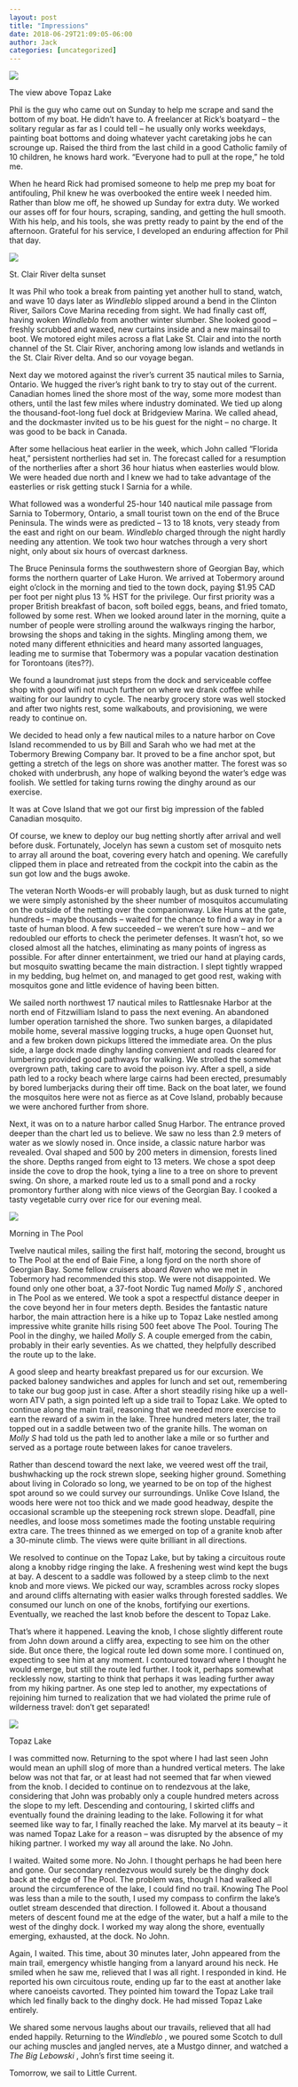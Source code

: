```yaml
---
layout: post
title: "Impressions"
date: 2018-06-29T21:09:05-06:00
author: Jack
categories: [uncategorized]
---
```


[![](http://windleblo.com/wp-content/uploads/2018/06/IMG_5921-1024x227.jpg)](/wp-content/uploads/2018/06/IMG_5921.jpg)

The view above Topaz Lake

Phil is the guy who came out on Sunday to help me scrape and sand the bottom of my boat. He didn’t have to. A freelancer at Rick’s boatyard – the solitary regular as far as I could tell – he usually only works weekdays, painting boat bottoms and doing whatever yacht caretaking jobs he can scrounge up. Raised the third from the last child in a good Catholic family of 10 children, he knows hard work. “Everyone had to pull at the rope,” he told me.

When he heard Rick had promised someone to help me prep my boat for antifouling, Phil knew he was overbooked the entire week I needed him. Rather than blow me off, he showed up Sunday for extra duty. We worked our asses off for four hours, scraping, sanding, and getting the hull smooth. With his help, and his tools, she was pretty ready to paint by the end of the afternoon. Grateful for his service, I developed an enduring affection for Phil that day.

[![](http://windleblo.com/wp-content/uploads/2018/06/St.-Clair-Delta-300x225.jpg)](/wp-content/uploads/2018/06/St.-Clair-Delta.jpg)

St. Clair River delta sunset

It was Phil who took a break from painting yet another hull to stand, watch, and wave 10 days later as _Windleblo_ slipped around a bend in the Clinton River, Sailors Cove Marina receding from sight. We had finally cast off, having woken _Windleblo_ from another winter slumber. She looked good – freshly scrubbed and waxed, new curtains inside and a new mainsail to boot. We motored eight miles across a flat Lake St. Clair and into the north channel of the St. Clair River, anchoring among low islands and wetlands in the St. Clair River delta. And so our voyage began.

Next day we motored against the river’s current 35 nautical miles to Sarnia, Ontario. We hugged the river’s right bank to try to stay out of the current. Canadian homes lined the shore most of the way, some more modest than others, until the last few miles where industry dominated. We tied up along the thousand-foot-long fuel dock at Bridgeview Marina. We called ahead, and the dockmaster invited us to be his guest for the night – no charge. It was good to be back in Canada.

After some hellacious heat earlier in the week, which John called “Florida heat,” persistent northerlies had set in. The forecast called for a resumption of the northerlies after a short 36 hour hiatus when easterlies would blow. We were headed due north and I knew we had to take advantage of the easterlies or risk getting stuck I Sarnia for a while.

What followed was a wonderful 25-hour 140 nautical mile passage from Sarnia to Tobermory, Ontario, a small tourist town on the end of the Bruce Peninsula. The winds were as predicted – 13 to 18 knots, very steady from the east and right on our beam. _Windleblo_ charged through the night hardly needing any attention. We took two hour watches through a very short night, only about six hours of overcast darkness.

The Bruce Peninsula forms the southwestern shore of Georgian Bay, which forms the northern quarter of Lake Huron. We arrived at Tobermory around eight o’clock in the morning and tied to the town dock, paying $1.95 CAD per foot per night plus 13 % HST for the privilege. Our first priority was a proper British breakfast of bacon, soft boiled eggs, beans, and fried tomato, followed by some rest. When we looked around later in the morning, quite a number of people were strolling around the walkways ringing the harbor, browsing the shops and taking in the sights. Mingling among them, we noted many different ethnicities and heard many assorted languages, leading me to surmise that Tobermory was a popular vacation destination for Torontoans (ites??).

We found a laundromat just steps from the dock and serviceable coffee shop with good wifi not much further on where we drank coffee while waiting for our laundry to cycle. The nearby grocery store was well stocked and after two nights rest, some walkabouts, and provisioning, we were ready to continue on.

We decided to head only a few nautical miles to a nature harbor on Cove Island recommended to us by Bill and Sarah who we had met at the Tobermory Brewing Company bar. It proved to be a fine anchor spot, but getting a stretch of the legs on shore was another matter. The forest was so choked with underbrush, any hope of walking beyond the water’s edge was foolish. We settled for taking turns rowing the dinghy around as our exercise.

It was at Cove Island that we got our first big impression of the fabled Canadian mosquito.

Of course, we knew to deploy our bug netting shortly after arrival and well before dusk. Fortunately, Jocelyn has sewn a custom set of mosquito nets to array all around the boat, covering every hatch and opening. We carefully clipped them in place and retreated from the cockpit into the cabin as the sun got low and the bugs awoke.

The veteran North Woods-er will probably laugh, but as dusk turned to night we were simply astonished by the sheer number of mosquitos accumulating on the outside of the netting over the companionway. Like Huns at the gate, hundreds – maybe thousands – waited for the chance to find a way in for a taste of human blood. A few succeeded – we weren’t sure how – and we redoubled our efforts to check the perimeter defenses. It wasn’t hot, so we closed almost all the hatches, eliminating as many points of ingress as possible. For after dinner entertainment, we tried our hand at playing cards, but mosquito swatting became the main distraction. I slept tightly wrapped in my bedding, bug helmet on, and managed to get good rest, waking with mosquitos gone and little evidence of having been bitten.

We sailed north northwest 17 nautical miles to Rattlesnake Harbor at the north end of Fitzwilliam Island to pass the next evening. An abandoned lumber operation tarnished the shore. Two sunken barges, a dilapidated mobile home, several massive logging trucks, a huge open Quonset hut, and a few broken down pickups littered the immediate area. On the plus side, a large dock made dinghy landing convenient and roads cleared for lumbering provided good pathways for walking. We strolled the somewhat overgrown path, taking care to avoid the poison ivy. After a spell, a side path led to a rocky beach where large cairns had been erected, presumably by bored lumberjacks during their off time. Back on the boat later, we found the mosquitos here were not as fierce as at Cove Island, probably because we were anchored further from shore.

Next, it was on to a nature harbor called Snug Harbor. The entrance proved deeper than the chart led us to believe. We saw no less than 2.9 meters of water as we slowly nosed in. Once inside, a classic nature harbor was revealed. Oval shaped and 500 by 200 meters in dimension, forests lined the shore. Depths ranged from eight to 13 meters. We chose a spot deep inside the cove to drop the hook, tying a line to a tree on shore to prevent swing. On shore, a marked route led us to a small pond and a rocky promontory further along with nice views of the Georgian Bay. I cooked a tasty vegetable curry over rice for our evening meal.

[![](http://windleblo.com/wp-content/uploads/2018/06/IMG_5917-300x225.jpg)](/wp-content/uploads/2018/06/IMG_5917.jpg)

Morning in The Pool

Twelve nautical miles, sailing the first half, motoring the second, brought us to The Pool at the end of Baie Fine, a long fjord on the north shore of Georgian Bay. Some fellow cruisers aboard _Raven_ who we met in Tobermory had recommended this stop. We were not disappointed. We found only one other boat, a 37-foot Nordic Tug named _Molly S_ , anchored in The Pool as we entered. We took a spot a respectful distance deeper in the cove beyond her in four meters depth. Besides the fantastic nature harbor, the main attraction here is a hike up to Topaz Lake nestled among impressive white granite hills rising 500 feet above The Pool. Touring The Pool in the dinghy, we hailed _Molly S_. A couple emerged from the cabin, probably in their early seventies. As we chatted, they helpfully described the route up to the lake.

A good sleep and hearty breakfast prepared us for our excursion. We packed baloney sandwiches and apples for lunch and set out, remembering to take our bug goop just in case. After a short steadily rising hike up a well-worn ATV path, a sign pointed left up a side trail to Topaz Lake. We opted to continue along the main trail, reasoning that we needed more exercise to earn the reward of a swim in the lake. Three hundred meters later, the trail topped out in a saddle between two of the granite hills. The woman on _Molly S_ had told us the path led to another lake a mile or so further and served as a portage route between lakes for canoe travelers.

Rather than descend toward the next lake, we veered west off the trail, bushwhacking up the rock strewn slope, seeking higher ground. Something about living in Colorado so long, we yearned to be on top of the highest spot around so we could survey our surroundings. Unlike Cove Island, the woods here were not too thick and we made good headway, despite the occasional scramble up the steepening rock strewn slope. Deadfall, pine needles, and loose moss sometimes made the footing unstable requiring extra care. The trees thinned as we emerged on top of a granite knob after a 30-minute climb. The views were quite brilliant in all directions.

We resolved to continue on the Topaz Lake, but by taking a circuitous route along a knobby ridge ringing the lake. A freshening west wind kept the bugs at bay. A descent to a saddle was followed by a steep climb to the next knob and more views. We picked our way, scrambles across rocky slopes and around cliffs alternating with easier walks through forested saddles. We consumed our lunch on one of the knobs, fortifying our exertions. Eventually, we reached the last knob before the descent to Topaz Lake.

That’s where it happened. Leaving the knob, I chose slightly different route from John down around a cliffy area, expecting to see him on the other side. But once there, the logical route led down some more. I continued on, expecting to see him at any moment. I contoured toward where I thought he would emerge, but still the route led further. I took it, perhaps somewhat recklessly now, starting to think that perhaps it was leading further away from my hiking partner. As one step led to another, my expectations of rejoining him turned to realization that we had violated the prime rule of wilderness travel: don’t get separated!

[![](http://windleblo.com/wp-content/uploads/2018/06/IMG_5928-1024x768.jpg)](/wp-content/uploads/2018/06/IMG_5928.jpg)

Topaz Lake

I was committed now. Returning to the spot where I had last seen John would mean an uphill slog of more than a hundred vertical meters. The lake below was not that far, or at least had not seemed that far when viewed from the knob. I decided to continue on to rendezvous at the lake, considering that John was probably only a couple hundred meters across the slope to my left. Descending and contouring, I skirted cliffs and eventually found the draining leading to the lake. Following it for what seemed like way to far, I finally reached the lake. My marvel at its beauty – it was named Topaz Lake for a reason – was disrupted by the absence of my hiking partner. I worked my way all around the lake. No John.

I waited. Waited some more. No John. I thought perhaps he had been here and gone. Our secondary rendezvous would surely be the dinghy dock back at the edge of The Pool. The problem was, though I had walked all around the circumference of the lake, I could find no trail. Knowing The Pool was less than a mile to the south, I used my compass to confirm the lake’s outlet stream descended that direction. I followed it. About a thousand meters of descent found me at the edge of the water, but a half a mile to the west of the dinghy dock. I worked my way along the shore, eventually emerging, exhausted, at the dock. No John.

Again, I waited. This time, about 30 minutes later, John appeared from the main trail, emergency whistle hanging from a lanyard around his neck. He smiled when he saw me, relieved that I was all right. I responded in kind. He reported his own circuitous route, ending up far to the east at another lake where canoeists cavorted. They pointed him toward the Topaz Lake trail which led finally back to the dinghy dock. He had missed Topaz Lake entirely.

We shared some nervous laughs about our travails, relieved that all had ended happily. Returning to the _Windleblo_ , we poured some Scotch to dull our aching muscles and jangled nerves, ate a Mustgo dinner, and watched a _The Big Lebowski_ , John’s first time seeing it.

Tomorrow, we sail to Little Current.